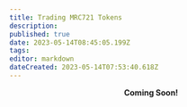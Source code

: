 ```yaml
---
title: Trading MRC721 Tokens
description: 
published: true
date: 2023-05-14T08:45:05.199Z
tags: 
editor: markdown
dateCreated: 2023-05-14T07:53:40.618Z
---
```


<p style="text-align: center;"><strong>Coming Soon!<strong></p>